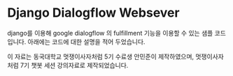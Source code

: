 # Django Dialogflow Websever

django를 이용해 google dialogflow 의 fulfillment 기능을 이용할 수 있는 샘플 코드입니다. 아래에는 코드에 대한 설명을 적어 두었습니다.

이 자료는 동국대학교 멋쟁이사자처럼 5기 수료생 안민준이 제작하였으며, 멋쟁이사자처럼 7기 챗봇 세션 강의자료로 제작되었습니다.

  
<!--stackedit_data:
eyJoaXN0b3J5IjpbMjQyMjUwMDQ2XX0=
-->